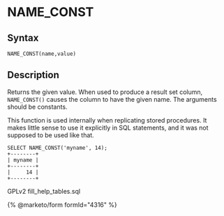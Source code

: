 
# NAME_CONST

## Syntax


```
NAME_CONST(name,value)
```

## Description


Returns the given value. When used to produce a result set column,
 `NAME_CONST()` causes the column to have the given name. The
arguments should be constants.


This function is used internally when replicating stored procedures. It makes little sense to use it explicitly in SQL statements, and it was not supposed to be used like that.


```
SELECT NAME_CONST('myname', 14);
+--------+
| myname |
+--------+
|     14 |
+--------+
```


GPLv2 fill_help_tables.sql


{% @marketo/form formId="4316" %}
